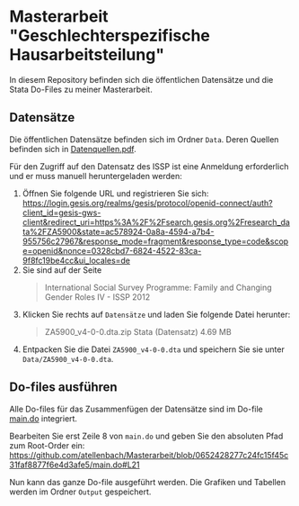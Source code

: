 # Masterarbeit "Geschlechterspezifische Hausarbeitsteilung"

In diesem Repository befinden sich die öffentlichen Datensätze und die Stata Do-Files zu meiner Masterarbeit.

## Datensätze

Die öffentlichen Datensätze befinden sich im Ordner `Data`. Deren Quellen befinden sich in [Datenquellen.pdf](Datenquellen.pdf).

Für den Zugriff auf den Datensatz des ISSP ist eine Anmeldung erforderlich und er muss manuell heruntergeladen werden:

1. Öffnen Sie folgende URL und registrieren Sie sich:
   https://login.gesis.org/realms/gesis/protocol/openid-connect/auth?client_id=gesis-gws-client&redirect_uri=https%3A%2F%2Fsearch.gesis.org%2Fresearch_data%2FZA5900&state=ac578924-0a8a-4594-a7b4-955756c27967&response_mode=fragment&response_type=code&scope=openid&nonce=0328cbd7-6824-4522-83ca-9f8fc19be4cc&ui_locales=de
2. Sie sind auf der Seite
   > International Social Survey Programme: Family and Changing Gender Roles IV - ISSP 2012
3. Klicken Sie rechts auf `Datensätze` und laden Sie folgende Datei herunter:
   > ZA5900_v4-0-0.dta.zip Stata (Datensatz) 4.69 MB
5. Entpacken Sie die Datei `ZA5900_v4-0-0.dta` und speichern Sie sie unter `Data/ZA5900_v4-0-0.dta`.


## Do-files ausführen

Alle Do-files für das Zusammenfügen der Datensätze sind im Do-file [main.do](main.do) integriert.

Bearbeiten Sie erst Zeile 8 von `main.do` und geben Sie den absoluten Pfad zum Root-Order ein:
https://github.com/atellenbach/Masterarbeit/blob/0652428277c24fc15f45c31faf8877f6e4d3afe5/main.do#L21

Nun kann das ganze Do-file ausgeführt werden. Die Grafiken und Tabellen werden im Ordner `Output` gespeichert.

